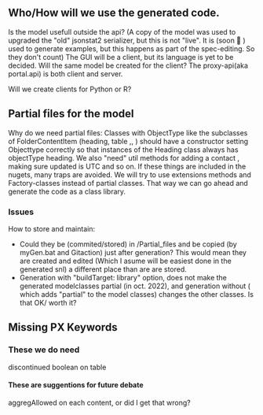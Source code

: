 ## Who/How will we use the generated code.
Is the model usefull outside the api?  (A copy of the model was used to upgraded the "old" jsonstat2 serializer, but this is not "live". It is (soon 🙂 ) used to generate examples, but this happens as part of the spec-editing. So they don't count)
The GUI will be a client, but its language is yet to be decided. Will the same model be created for the client?  The proxy-api(aka portal.api) is both client and server. 

Will we create clients for Python or R?  

## Partial files for the model
Why do we need partial files: Classes with ObjectType like the subclasses of FolderContentItem (heading, table ,, )
should have a constructor setting Objecttype correctly so that instances of the Heading class always has objectType heading.
We also "need" util methods for adding a contact , making sure updated is UTC and so on. 
If these things are included in the nugets, many traps are avoided.
We will try to use extensions methods and Factory-classes instead of partial classes. That way we can go ahead and generate the code as a class library.

### Issues
How to store and maintain:
- Could they be (commited/stored) in /Partial_files and be copied (by myGen.bat and Gitaction) just after generation? This would mean they are created and edited (Which I asume 
will be easiest done in the generated snl) a different place than are are stored. 
- Generation with "buildTarget: library" option, does not make the generated modelclasses partial (in oct. 2022), and generation without ( which adds "partial" to the model classes) 
  changes the other classes. Is that OK/ worth it?  



##  Missing PX Keywords

### These we do need
discontinued  boolean on table

#### These are suggentions for future debate
aggregAllowed on each content, or did I get that wrong?

